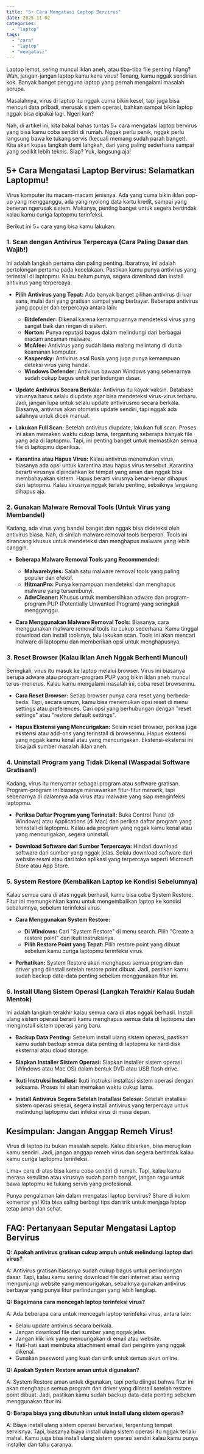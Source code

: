 ```yaml
---
title: "5+ Cara Mengatasi Laptop Bervirus"
date: 2025-11-02
categories: 
  - "laptop"
tags: 
  - "cara"
  - "laptop"
  - "mengatasi"
---
```


Laptop lemot, sering muncul iklan aneh, atau tiba-tiba file penting hilang? Wah, jangan-jangan laptop kamu kena virus! Tenang, kamu nggak sendirian kok. Banyak banget pengguna laptop yang pernah mengalami masalah serupa.

Masalahnya, virus di laptop itu nggak cuma bikin kesel, tapi juga bisa mencuri data pribadi, merusak sistem operasi, bahkan sampai bikin laptop nggak bisa dipakai lagi. Ngeri kan?

Nah, di artikel ini, kita bakal bahas tuntas 5+ cara mengatasi laptop bervirus yang bisa kamu coba sendiri di rumah. Nggak perlu panik, nggak perlu langsung bawa ke tukang servis (kecuali memang sudah parah banget). Kita akan kupas langkah demi langkah, dari yang paling sederhana sampai yang sedikit lebih teknis. Siap? Yuk, langsung aja!

## 5+ Cara Mengatasi Laptop Bervirus: Selamatkan Laptopmu!

Virus komputer itu macam-macam jenisnya. Ada yang cuma bikin iklan pop-up yang mengganggu, ada yang nyolong data kartu kredit, sampai yang beneran ngerusak sistem. Makanya, penting banget untuk segera bertindak kalau kamu curiga laptopmu terinfeksi.

Berikut ini 5+ cara yang bisa kamu lakukan:

### 1\. Scan dengan Antivirus Terpercaya (Cara Paling Dasar dan Wajib!)

Ini adalah langkah pertama dan paling penting. Ibaratnya, ini adalah pertolongan pertama pada kecelakaan. Pastikan kamu punya antivirus yang terinstall di laptopmu. Kalau belum punya, segera download dan install antivirus yang terpercaya.

- **Pilih Antivirus yang Tepat:** Ada banyak banget pilihan antivirus di luar sana, mulai dari yang gratisan sampai yang berbayar. Beberapa antivirus yang populer dan terpercaya antara lain:
    
    - **Bitdefender:** Dikenal karena kemampuannya mendeteksi virus yang sangat baik dan ringan di sistem.
    - **Norton:** Punya reputasi bagus dalam melindungi dari berbagai macam ancaman malware.
    - **McAfee:** Antivirus yang sudah lama malang melintang di dunia keamanan komputer.
    - **Kaspersky:** Antivirus asal Rusia yang juga punya kemampuan deteksi virus yang handal.
    - **Windows Defender:** Antivirus bawaan Windows yang sebenarnya sudah cukup bagus untuk perlindungan dasar.
- **Update Antivirus Secara Berkala:** Antivirus itu kayak vaksin. Database virusnya harus selalu diupdate agar bisa mendeteksi virus-virus terbaru. Jadi, jangan lupa untuk selalu update antivirusmu secara berkala. Biasanya, antivirus akan otomatis update sendiri, tapi nggak ada salahnya untuk dicek manual.
    
- **Lakukan Full Scan:** Setelah antivirus diupdate, lakukan full scan. Proses ini akan memakan waktu cukup lama, tergantung seberapa banyak file yang ada di laptopmu. Tapi, ini penting banget untuk memastikan semua file di laptopmu diperiksa.
    
- **Karantina atau Hapus Virus:** Kalau antivirus menemukan virus, biasanya ada opsi untuk karantina atau hapus virus tersebut. Karantina berarti virusnya dipindahkan ke tempat yang aman dan nggak bisa membahayakan sistem. Hapus berarti virusnya benar-benar dihapus dari laptopmu. Kalau virusnya nggak terlalu penting, sebaiknya langsung dihapus aja.
    

### 2\. Gunakan Malware Removal Tools (Untuk Virus yang Membandel)

Kadang, ada virus yang bandel banget dan nggak bisa dideteksi oleh antivirus biasa. Nah, di sinilah malware removal tools berperan. Tools ini dirancang khusus untuk mendeteksi dan menghapus malware yang lebih canggih.

- **Beberapa Malware Removal Tools yang Recommended:**
    
    - **Malwarebytes:** Salah satu malware removal tools yang paling populer dan efektif.
    - **HitmanPro:** Punya kemampuan mendeteksi dan menghapus malware yang tersembunyi.
    - **AdwCleaner:** Khusus untuk membersihkan adware dan program-program PUP (Potentially Unwanted Program) yang seringkali mengganggu.
- **Cara Menggunakan Malware Removal Tools:** Biasanya, cara menggunakan malware removal tools itu cukup sederhana. Kamu tinggal download dan install toolsnya, lalu lakukan scan. Tools ini akan mencari malware di laptopmu dan memberikan opsi untuk menghapusnya.
    

### 3\. Reset Browser (Kalau Iklan Aneh Nggak Berhenti Muncul)

Seringkali, virus itu masuk ke laptop melalui browser. Virus ini biasanya berupa adware atau program-program PUP yang bikin iklan aneh muncul terus-menerus. Kalau kamu mengalami masalah ini, coba reset browsermu.

- **Cara Reset Browser:** Setiap browser punya cara reset yang berbeda-beda. Tapi, secara umum, kamu bisa menemukan opsi reset di menu settings atau preferences. Cari opsi yang berhubungan dengan "reset settings" atau "restore default settings".
    
- **Hapus Ekstensi yang Mencurigakan:** Selain reset browser, periksa juga ekstensi atau add-ons yang terinstall di browsermu. Hapus ekstensi yang nggak kamu kenal atau yang mencurigakan. Ekstensi-ekstensi ini bisa jadi sumber masalah iklan aneh.
    

### 4\. Uninstall Program yang Tidak Dikenal (Waspadai Software Gratisan!)

Kadang, virus itu menyamar sebagai program atau software gratisan. Program-program ini biasanya menawarkan fitur-fitur menarik, tapi sebenarnya di dalamnya ada virus atau malware yang siap menginfeksi laptopmu.

- **Periksa Daftar Program yang Terinstall:** Buka Control Panel (di Windows) atau Applications (di Mac) dan periksa daftar program yang terinstall di laptopmu. Kalau ada program yang nggak kamu kenal atau yang mencurigakan, segera uninstall.
    
- **Download Software dari Sumber Terpercaya:** Hindari download software dari sumber yang nggak jelas. Selalu download software dari website resmi atau dari toko aplikasi yang terpercaya seperti Microsoft Store atau App Store.
    

### 5\. System Restore (Kembalikan Laptop ke Kondisi Sebelumnya)

Kalau semua cara di atas nggak berhasil, kamu bisa coba System Restore. Fitur ini memungkinkan kamu untuk mengembalikan laptop ke kondisi sebelumnya, sebelum terinfeksi virus.

- **Cara Menggunakan System Restore:**
    
    - **Di Windows:** Cari "System Restore" di menu search. Pilih "Create a restore point" dan ikuti instruksinya.
    - **Pilih Restore Point yang Tepat:** Pilih restore point yang dibuat sebelum kamu curiga laptopmu terinfeksi virus.
- **Perhatikan:** System Restore akan menghapus semua program dan driver yang diinstall setelah restore point dibuat. Jadi, pastikan kamu sudah backup data-data penting sebelum menggunakan fitur ini.
    

### 6\. Install Ulang Sistem Operasi (Langkah Terakhir Kalau Sudah Mentok)

Ini adalah langkah terakhir kalau semua cara di atas nggak berhasil. Install ulang sistem operasi berarti kamu menghapus semua data di laptopmu dan menginstall sistem operasi yang baru.

- **Backup Data Penting:** Sebelum install ulang sistem operasi, pastikan kamu sudah backup semua data penting di laptopmu ke hard disk eksternal atau cloud storage.
    
- **Siapkan Installer Sistem Operasi:** Siapkan installer sistem operasi (Windows atau Mac OS) dalam bentuk DVD atau USB flash drive.
    
- **Ikuti Instruksi Installasi:** Ikuti instruksi installasi sistem operasi dengan seksama. Proses ini akan memakan waktu cukup lama.
    
- **Install Antivirus Segera Setelah Installasi Selesai:** Setelah installasi sistem operasi selesai, segera install antivirus yang terpercaya untuk melindungi laptopmu dari infeksi virus di masa depan.
    

## Kesimpulan: Jangan Anggap Remeh Virus!

Virus di laptop itu bukan masalah sepele. Kalau dibiarkan, bisa merugikan kamu sendiri. Jadi, jangan anggap remeh virus dan segera bertindak kalau kamu curiga laptopmu terinfeksi.

Lima+ cara di atas bisa kamu coba sendiri di rumah. Tapi, kalau kamu merasa kesulitan atau virusnya sudah parah banget, jangan ragu untuk bawa laptopmu ke tukang servis yang profesional.

Punya pengalaman lain dalam mengatasi laptop bervirus? Share di kolom komentar ya! Kita bisa saling berbagi tips dan trik untuk menjaga laptop tetap aman dan sehat.

## FAQ: Pertanyaan Seputar Mengatasi Laptop Bervirus

**Q: Apakah antivirus gratisan cukup ampuh untuk melindungi laptop dari virus?**

A: Antivirus gratisan biasanya sudah cukup bagus untuk perlindungan dasar. Tapi, kalau kamu sering download file dari internet atau sering mengunjungi website yang mencurigakan, sebaiknya gunakan antivirus berbayar yang punya fitur perlindungan yang lebih lengkap.

**Q: Bagaimana cara mencegah laptop terinfeksi virus?**

A: Ada beberapa cara untuk mencegah laptop terinfeksi virus, antara lain:

- Selalu update antivirus secara berkala.
- Jangan download file dari sumber yang nggak jelas.
- Jangan klik link yang mencurigakan di email atau website.
- Hati-hati saat membuka attachment email dari pengirim yang nggak dikenal.
- Gunakan password yang kuat dan unik untuk semua akun online.

**Q: Apakah System Restore aman untuk digunakan?**

A: System Restore aman untuk digunakan, tapi perlu diingat bahwa fitur ini akan menghapus semua program dan driver yang diinstall setelah restore point dibuat. Jadi, pastikan kamu sudah backup data-data penting sebelum menggunakan fitur ini.

**Q: Berapa biaya yang dibutuhkan untuk install ulang sistem operasi?**

A: Biaya install ulang sistem operasi bervariasi, tergantung tempat servisnya. Tapi, biasanya biaya install ulang sistem operasi itu nggak terlalu mahal. Kamu juga bisa install ulang sistem operasi sendiri kalau kamu punya installer dan tahu caranya.
